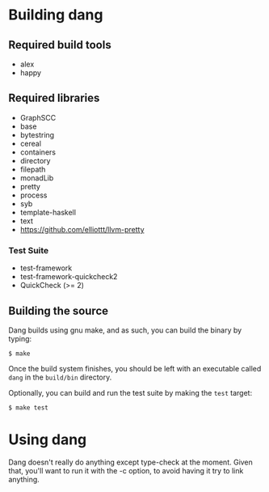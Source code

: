 
# Building dang

## Required build tools

 - alex
 - happy

## Required libraries

 - GraphSCC
 - base
 - bytestring
 - cereal
 - containers
 - directory
 - filepath
 - monadLib
 - pretty
 - process
 - syb
 - template-haskell
 - text
 - https://github.com/elliottt/llvm-pretty

### Test Suite

 - test-framework
 - test-framework-quickcheck2
 - QuickCheck (>= 2)

## Building the source

Dang builds using gnu make, and as such, you can build the binary by typing:

```shell
$ make
```

Once the build system finishes, you should be left with an executable called
`dang` in the `build/bin` directory.

Optionally, you can build and run the test suite by making the `test` target:

```shell
$ make test
```

# Using dang

Dang doesn't really do anything except type-check at the moment.  Given that,
you'll want to run it with the -c option, to avoid having it try to link
anything.
